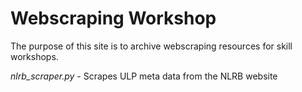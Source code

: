 # Webscraping Workshop

The purpose of this site is to archive webscraping resources for skill workshops. 

*nlrb_scraper.py* - Scrapes ULP meta data from the NLRB website
